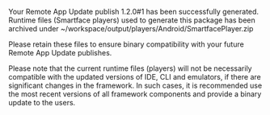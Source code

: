Your Remote App Update publish 1.2.0#1 has been successfully generated. Runtime files (Smartface players) used to generate this package has been archived under ~/workspace/output/players/Android/SmartfacePlayer.zip

Please retain these files to ensure binary compatibility with your future Remote App Update publishes.

Please note that the current runtime files (players) will not be necessarily compatible with the updated versions of IDE, CLI and emulators, if there are
significant changes in the framework. In such cases, it is recommended use the most recent versions of all framework components and provide a binary
update to the users.